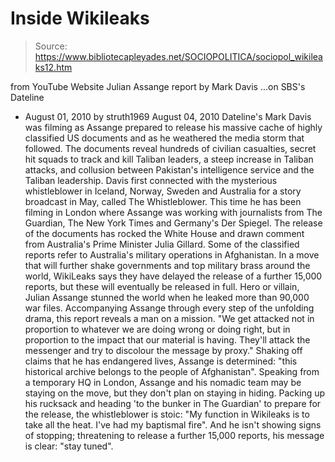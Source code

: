 # Inside Wikileaks

> Source: https://www.bibliotecapleyades.net/SOCIOPOLITICA/sociopol_wikileaks12.htm

from
YouTube Website
Julian Assange report by Mark Davis
...on SBS's Dateline
- August 01, 2010
by
struth1969
August 04, 2010
Dateline's Mark Davis was filming as Assange prepared to release his massive
cache of highly classified US documents and as he weathered the media storm
that followed.
The documents reveal hundreds of civilian
casualties, secret hit squads to track and kill Taliban leaders, a steep
increase in Taliban attacks, and collusion between Pakistan's intelligence
service and the Taliban leadership.
Davis first connected with the mysterious
whistleblower in Iceland, Norway, Sweden and Australia for a story broadcast
in May, called The Whistleblower.
This time he has been filming in London where
Assange was working with journalists from The Guardian, The New York Times
and Germany's Der Spiegel.
The release of the documents has rocked the
White House and drawn comment from Australia's Prime Minister Julia Gillard.
Some of the classified reports refer to
Australia's military operations in
Afghanistan.
In a move that will further shake governments
and top military brass around the world, WikiLeaks says they have delayed
the release of a further 15,000 reports, but these will eventually be
released in full.
Hero or villain, Julian Assange stunned the world when he leaked more than
90,000 war files.
Accompanying Assange through every step of the unfolding
drama, this report reveals a man on a mission.
"We get attacked not in proportion to
whatever we are doing wrong or doing right, but in proportion to the
impact that our material is having. They'll attack the messenger and try
to discolour the message by proxy."
Shaking off claims that he has endangered lives,
Assange is determined:
"this historical archive belongs to the
people of Afghanistan".
Speaking from a temporary HQ in London, Assange
and his nomadic team may be staying on the move, but they don't plan on
staying in hiding.
Packing up his rucksack and heading 'to the bunker in The
Guardian' to prepare for the release, the whistleblower is stoic:
"My function in Wikileaks is to take all the
heat. I've had my baptismal fire".
And he isn't showing signs of stopping;
threatening to release a further 15,000 reports, his message is clear:
"stay tuned".

